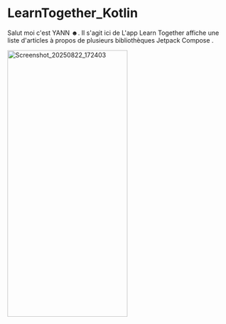 # LearnTogether_Kotlin

Salut moi c'est YANN ☻. Il s'agit ici de L'app Learn Together affiche une liste d'articles à propos de 
plusieurs bibliothèques Jetpack Compose .

<img width="270" height="600" alt="Screenshot_20250822_172403" src="https://github.com/user-attachments/assets/dde0c2e5-2079-4d05-968a-49886507eba4" />
